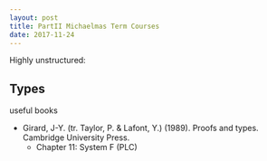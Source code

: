 ```yaml
---
layout: post
title: PartII Michaelmas Term Courses
date: 2017-11-24
---
```


Highly unstructured:

## Types
useful books
* Girard, J-Y. (tr. Taylor, P. & Lafont, Y.) (1989). Proofs and types. Cambridge University Press.
    * Chapter 11: System F (PLC) 

